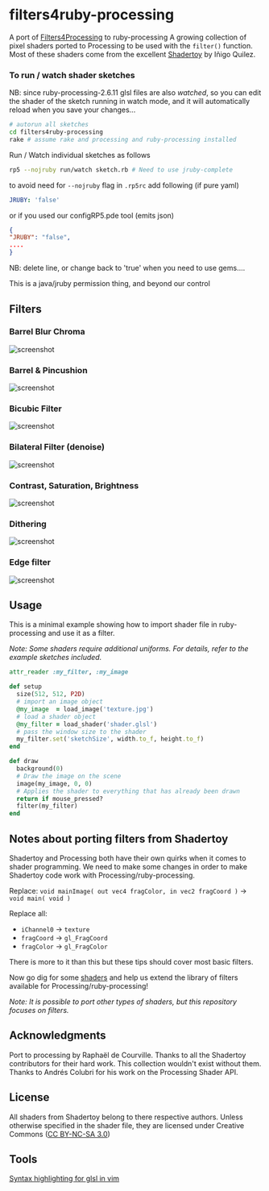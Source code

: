 filters4ruby-processing
==================
A port of [Filters4Processing][] to ruby-processing
A growing collection of pixel shaders ported to Processing to be used with the `filter()` function. Most of these shaders come from the excellent [Shadertoy](https://www.shadertoy.com) by Iñigo Quilez.

### To run / watch shader sketches 
NB: since ruby-processing-2.6.11 glsl files are also _watched_, so you can edit the shader of the sketch running in
watch mode, and it will automatically reload when you save your changes...
```bash
# autorun all sketches
cd filters4ruby-processing
rake # assume rake and processing and ruby-processing installed
```
Run / Watch individual sketches as follows
```bash
rp5 --nojruby run/watch sketch.rb # Need to use jruby-complete
```
to avoid need for `--nojruby` flag in `.rp5rc` add following (if pure yaml)
```yaml
JRUBY: 'false'
```
or if you used our configRP5.pde tool (emits json)
```json
{
"JRUBY": "false",
....
}
```
NB: delete line, or change back to 'true' when you need to use gems.... 

This is a java/jruby permission thing, and beyond our control
## Filters

### Barrel Blur Chroma
![screenshot](https://github.com/SableRaf/Filters4Processing/blob/master/screenshots/BarrelBlurChroma.jpg)

### Barrel & Pincushion
![screenshot](https://github.com/SableRaf/Filters4Processing/blob/master/screenshots/BarrelPincushion.png)

### Bicubic Filter
![screenshot](https://github.com/SableRaf/Filters4Processing/blob/master/screenshots/Bicubic.jpg)

### Bilateral Filter (denoise)
![screenshot](https://github.com/SableRaf/Filters4Processing/blob/master/screenshots/Bilateral.jpg)

### Contrast, Saturation, Brightness
![screenshot](https://github.com/SableRaf/Filters4Processing/blob/master/screenshots/ConSatBri.jpg)

### Dithering
![screenshot](https://github.com/SableRaf/Filters4Processing/blob/master/screenshots/Dithering.jpg)

### Edge filter
![screenshot](https://github.com/SableRaf/Filters4Processing/blob/master/screenshots/Edge.jpg)

## Usage

This is a minimal example showing how to import shader file in ruby-processing and use it as a filter.

*Note: Some shaders require additional uniforms. For details, refer to the example sketches included.*

```ruby
attr_reader :my_filter, :my_image

def setup
  size(512, 512, P2D)
  # import an image object
  @my_image  = load_image('texture.jpg')
  # load a shader object
  @my_filter = load_shader('shader.glsl')
  # pass the window size to the shader
  my_filter.set('sketchSize', width.to_f, height.to_f)
end

def draw
  background(0)
  # Draw the image on the scene
  image(my_image, 0, 0)
  # Applies the shader to everything that has already been drawn
  return if mouse_pressed?
  filter(my_filter)
end
```

## Notes about porting filters from Shadertoy

Shadertoy and Processing both have their own quirks when it comes to shader programming. We need to make some changes in order to make Shadertoy code work with Processing/ruby-processing.

Replace:
`void mainImage( out vec4 fragColor, in vec2 fragCoord )` -> `void main( void )`

Replace all:
* `iChannel0` -> `texture`
* `fragCoord` -> `gl_FragCoord`
* `fragColor` -> `gl_FragColor`

There is more to it than this but these tips should cover most basic filters.

Now go dig for some [shaders](https://www.shadertoy.com/results?query=filter) and help us extend the library of filters available for Processing/ruby-processing!

*Note: It is possible to port other types of shaders, but this repository focuses on filters.*

## Acknowledgments
Port to processing by Raphaël de Courville.
Thanks to all the Shadertoy contributors for their hard work. This collection wouldn't exist without them. Thanks to Andr&eacute;s Colubri for his work on the Processing Shader API.

## License
All shaders from Shadertoy belong to there respective authors. Unless otherwise specified in the shader file, they are licensed under Creative Commons ([CC BY-NC-SA 3.0](http://creativecommons.org/licenses/by-nc-sa/3.0/deed.en_US))

## Tools
[Syntax highlighting for glsl in vim](https://github.com/beyondmarc/glsl.vim)

[Filters4Processing]:https://github.com/SableRaf/Filters4Processing

